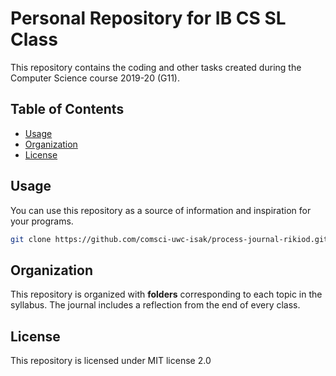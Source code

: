Personal Repository for IB CS SL Class
======================================

This repository contains the coding and other tasks created during the Computer Science course 2019-20 (G11). 

Table of Contents
-----------------
  * [Usage](#usage)
  * [Organization](#organization)
  * [License](#license)
 
Usage
-----
You can use this repository as a source of information and inspiration for your programs. 
```sh
git clone https://github.com/comsci-uwc-isak/process-journal-rikiod.git
```

Organization
------------
This repository is organized with **folders** corresponding to each topic in the syllabus. The journal includes a reflection from the end of every class.

License
-------
This repository is licensed under MIT license 2.0 
